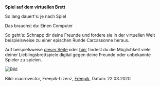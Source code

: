 **Spiel auf dem virtuellen Brett**

So lang dauert's: je nach Spiel

Das brauchst du: Einen Computer

So geht's: Schnapp dir deine Freunde und fordere sie in der virtuellen Welt beispielsweise zu einer epischen Runde Carcassonne heraus. 

Auf beispielsweise [dieser Seite](https://www.brettspielnetz.de/) oder [hier](http://www.brettspielwelt.de/) findest du die Möglichkeit viele deiner Lieblingsbrettspiele digital gegen deine Freunde oder unbekannte Spieler zu spielen.

![Bild](https://image.freepik.com/vektoren-kostenlos/brettspiele-isometrische-icons-set_1284-26281.jpg)

Bild: macrovector, Freepik-Lizenz, [Freepik](https://de.freepik.com/vektoren-kostenlos/brettspiele-isometrische-icons-set_6438637.htm#page=1&query=Spiele&position=1), Datum: 22.03.2020

